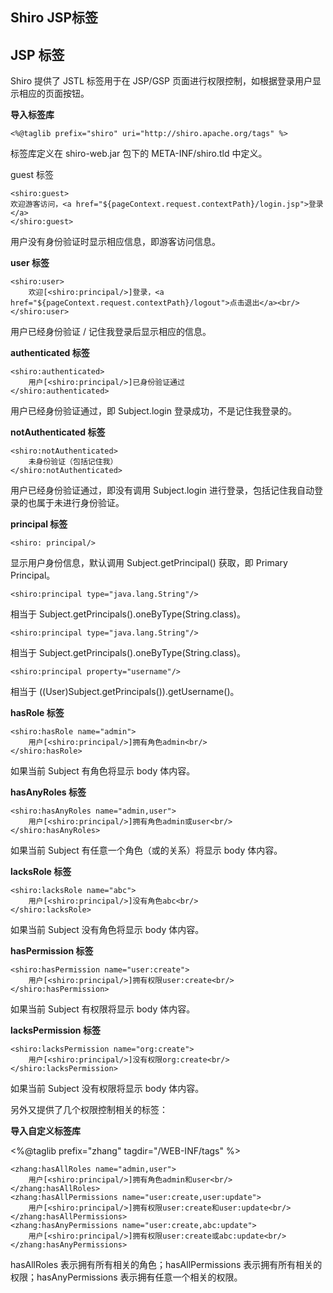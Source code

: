 ## Shiro JSP标签

## JSP 标签

Shiro 提供了 JSTL 标签用于在 JSP/GSP 页面进行权限控制，如根据登录用户显示相应的页面按钮。

**导入标签库**

`<%@taglib prefix="shiro" uri="http://shiro.apache.org/tags" %>`

标签库定义在 shiro-web.jar 包下的 META-INF/shiro.tld 中定义。

guest 标签

```
<shiro:guest>
欢迎游客访问，<a href="${pageContext.request.contextPath}/login.jsp">登录</a>
</shiro:guest> 
```

用户没有身份验证时显示相应信息，即游客访问信息。

**user 标签**

```
<shiro:user>
    欢迎[<shiro:principal/>]登录，<a href="${pageContext.request.contextPath}/logout">点击退出</a><br/>
</shiro:user>
```

用户已经身份验证 / 记住我登录后显示相应的信息。

**authenticated 标签**

```
<shiro:authenticated>
    用户[<shiro:principal/>]已身份验证通过
</shiro:authenticated> 
```

用户已经身份验证通过，即 Subject.login 登录成功，不是记住我登录的。

**notAuthenticated 标签**

```
<shiro:notAuthenticated>
    未身份验证（包括记住我）
</shiro:notAuthenticated> 
```

用户已经身份验证通过，即没有调用 Subject.login 进行登录，包括记住我自动登录的也属于未进行身份验证。

**principal 标签**

`<shiro: principal/>`

显示用户身份信息，默认调用 Subject.getPrincipal() 获取，即 Primary Principal。

`<shiro:principal type="java.lang.String"/>`

相当于 Subject.getPrincipals().oneByType(String.class)。

`<shiro:principal type="java.lang.String"/>`

相当于 Subject.getPrincipals().oneByType(String.class)。

`<shiro:principal property="username"/>`

相当于 ((User)Subject.getPrincipals()).getUsername()。

**hasRole 标签**

```
<shiro:hasRole name="admin">
    用户[<shiro:principal/>]拥有角色admin<br/>
</shiro:hasRole> 
```

如果当前 Subject 有角色将显示 body 体内容。

**hasAnyRoles 标签**

```
<shiro:hasAnyRoles name="admin,user">
    用户[<shiro:principal/>]拥有角色admin或user<br/>
</shiro:hasAnyRoles> 
```

如果当前 Subject 有任意一个角色（或的关系）将显示 body 体内容。

**lacksRole 标签**

```
<shiro:lacksRole name="abc">
    用户[<shiro:principal/>]没有角色abc<br/>
</shiro:lacksRole> 
```

如果当前 Subject 没有角色将显示 body 体内容。

**hasPermission 标签**

```
<shiro:hasPermission name="user:create">
    用户[<shiro:principal/>]拥有权限user:create<br/>
</shiro:hasPermission> 
```

如果当前 Subject 有权限将显示 body 体内容。

**lacksPermission 标签**

```
<shiro:lacksPermission name="org:create">
    用户[<shiro:principal/>]没有权限org:create<br/>
</shiro:lacksPermission> 
```

如果当前 Subject 没有权限将显示 body 体内容。

另外又提供了几个权限控制相关的标签：

**导入自定义标签库**

<%@taglib prefix="zhang" tagdir="/WEB-INF/tags" %>

```
<zhang:hasAllRoles name="admin,user">
    用户[<shiro:principal/>]拥有角色admin和user<br/>
</zhang:hasAllRoles>
<zhang:hasAllPermissions name="user:create,user:update">
    用户[<shiro:principal/>]拥有权限user:create和user:update<br/>
</zhang:hasAllPermissions>
<zhang:hasAnyPermissions name="user:create,abc:update">
    用户[<shiro:principal/>]拥有权限user:create或abc:update<br/>
</zhang:hasAnyPermissions> 
```

hasAllRoles 表示拥有所有相关的角色；hasAllPermissions 表示拥有所有相关的权限；hasAnyPermissions 表示拥有任意一个相关的权限。

